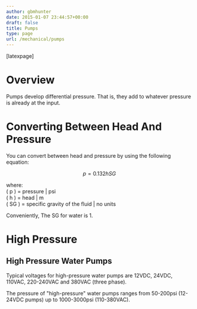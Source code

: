 ```yaml
---
author: gbmhunter
date: 2015-01-07 23:44:57+00:00
draft: false
title: Pumps
type: page
url: /mechanical/pumps
---
```


[latexpage]




# Overview




Pumps develop differential pressure. That is, they add to whatever pressure is already at the input.




# Converting Between Head And Pressure




You can convert between head and pressure by using the following equation:




$$ p = 0.132 h SG $$




where:  
\( p \) = pressure | psi  
\( h \) = head | m  
\( SG \) = specific gravity of the fluid | no units




Conveniently, The SG for water is 1.




# High Pressure




## High Pressure Water Pumps




Typical voltages for high-pressure water pumps are 12VDC, 24VDC, 110VAC, 220-240VAC and 380VAC (three phase).




The pressure of "high-pressure" water pumps ranges from 50-200psi (12-24VDC pumps) up to 1000-3000psi (110-380VAC).
